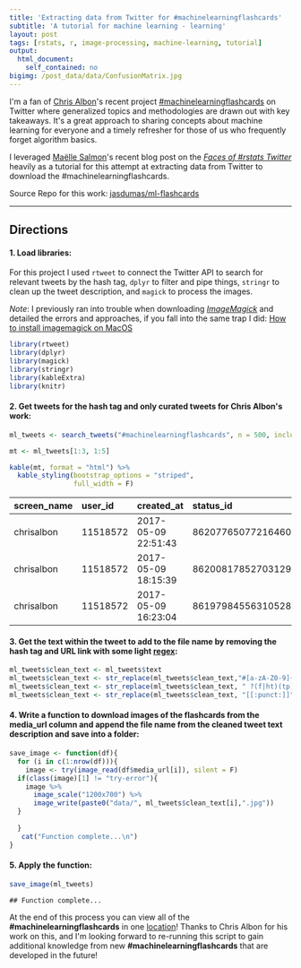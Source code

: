 ```yaml
---
title: 'Extracting data from Twitter for #machinelearningflashcards'
subtitle: 'A tutorial for machine learning - learning'
layout: post
tags: [rstats, r, image-processing, machine-learning, tutorial]
output: 
  html_document: 
    self_contained: no
bigimg: /post_data/data/ConfusionMatrix.jpg
---
```




I'm a fan of [Chris Albon](https://chrisalbon.com/)'s recent project [#machinelearningflashcards](https://twitter.com/hashtag/machinelearningflashcards?src=hash) on Twitter where generalized topics and methodologies are drawn out with key takeaways. It's a great approach to sharing concepts about machine learning for everyone and a timely refresher for those of us who frequently forget algorithm basics.

I leveraged [Maëlle Salmon](https://github.com/maelle)'s recent blog post on the [*Faces of #rstats Twitter*](http://www.masalmon.eu/2017/03/19/facesofr/) heavily as a tutorial for this attempt at extracting data from Twitter to download the #machinelearningflashcards.

Source Repo for this work: [jasdumas/ml-flashcards](https://github.com/jasdumas/ml-flashcards)

___

## Directions

#### 1. Load libraries:

For this project I used `rtweet` to connect the Twitter API to search for relevant tweets by the hash tag, `dplyr` to filter and pipe things, `stringr` to clean up the tweet description, and `magick` to process the images. 

*Note*: I previously ran into trouble when downloading [*ImageMagick*](https://www.imagemagick.org/script/index.php) and detailed the errors and approaches, if you fall into the same trap I did: [How to install imagemagick on MacOS](https://gist.github.com/jasdumas/29caf5a9ce0104aa6bf14183ee1e3cd8)

```r
library(rtweet)
library(dplyr)
library(magick)
library(stringr)
library(kableExtra)
library(knitr)
```

#### 2. Get tweets for the hash tag and only curated tweets for Chris Albon's work: 

```r
ml_tweets <- search_tweets("#machinelearningflashcards", n = 500, include_rts = FALSE) %>% filter(screen_name == 'chrisalbon')
```


```r
mt <- ml_tweets[1:3, 1:5]

kable(mt, format = "html") %>%
  kable_styling(bootstrap_options = "striped", 
                full_width = F) 
```

<?xml version="1.0" encoding="UTF-8"?>
<table class="table table-striped" style="width: auto !important; margin-left: auto; margin-right: auto;">
 <thead>
  <tr>
   <th style="text-align:left;"> screen_name </th>
   <th style="text-align:left;"> user_id </th>
   <th style="text-align:left;"> created_at </th>
   <th style="text-align:left;"> status_id </th>
   <th style="text-align:left;"> text </th>
  </tr>
 </thead>
<tbody>
  <tr>
   <td style="text-align:left;"> chrisalbon </td>
   <td style="text-align:left;"> 11518572 </td>
   <td style="text-align:left;"> 2017-05-09 22:51:43 </td>
   <td style="text-align:left;"> 862077650772164608 </td>
   <td style="text-align:left;"> Mean Squared Error #machinelearningflashcards https://t.co/K1iDqLV5DD </td>
  </tr>
  <tr>
   <td style="text-align:left;"> chrisalbon </td>
   <td style="text-align:left;"> 11518572 </td>
   <td style="text-align:left;"> 2017-05-09 18:15:39 </td>
   <td style="text-align:left;"> 862008178527031296 </td>
   <td style="text-align:left;"> R-Squared #machinelearningflashcards https://t.co/73gR8tb5PA </td>
  </tr>
  <tr>
   <td style="text-align:left;"> chrisalbon </td>
   <td style="text-align:left;"> 11518572 </td>
   <td style="text-align:left;"> 2017-05-09 16:23:04 </td>
   <td style="text-align:left;"> 861979845563105280 </td>
   <td style="text-align:left;"> Motivation For Kernel PCA #machinelearningflashcards https://t.co/AhLB91gHBh </td>
  </tr>
</tbody>
</table>

#### 3. Get the text within the tweet to add to the file name by removing the hash tag and URL link with some light [regex](https://en.wikipedia.org/wiki/Regular_expression): 

```r
ml_tweets$clean_text <- ml_tweets$text
ml_tweets$clean_text <- str_replace(ml_tweets$clean_text,"#[a-zA-Z0-9]{1,}", "") # remove the hashtag
ml_tweets$clean_text <- str_replace(ml_tweets$clean_text, " ?(f|ht)(tp)(s?)(://)(.*)[.|/](.*)", "") # remove the url link
ml_tweets$clean_text <- str_replace(ml_tweets$clean_text, "[[:punct:]]", "") # remove punctuation
```

#### 4. Write a function to download images of the flashcards from the media_url column and append the file name from the cleaned tweet text description and save into a folder:


```r
save_image <- function(df){
  for (i in c(1:nrow(df))){
    image <- try(image_read(df$media_url[i]), silent = F)
  if(class(image)[1] != "try-error"){
    image %>%
      image_scale("1200x700") %>%
      image_write(paste0("data/", ml_tweets$clean_text[i],".jpg"))
  }
 
  }
   cat("Function complete...\n")
}
```



#### 5. Apply the function:

```r
save_image(ml_tweets)
```

```
## Function complete...
```

At the end of this process you can view all of the **#machinelearningflashcards** in one [location](https://github.com/jasdumas/ml-flashcards/tree/master/data)! Thanks to Chris Albon for his work on this, and I'm looking forward to re-running this script to gain additional knowledge from new **#machinelearningflashcards** that are developed in the future! 


